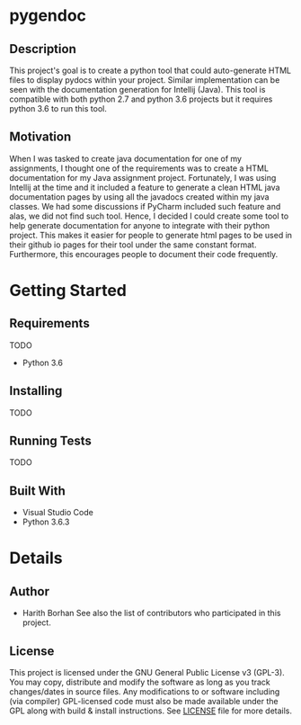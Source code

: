 # pygendoc
## Description
This project's goal is to create a python tool that could auto-generate HTML files to display pydocs within your project. Similar implementation can be seen with the documentation generation for Intellij (Java). This tool is compatible with both python 2.7 and python 3.6 projects but it requires python 3.6 to run this tool.
## Motivation
When I was tasked to create java documentation for one of my assignments, I thought one of the requirements was to create a HTML documentation for my Java assignment project. Fortunately, I was using Intellij at the time and it included a feature to generate a clean HTML java documentation pages by using all the javadocs created within my java classes. We had some discussions if PyCharm included such feature and alas, we did not find such tool. Hence, I decided I could create some tool to help generate documentation for anyone to integrate with their python project. This makes it easier for people to generate html pages to be used in their github io pages for their tool under the same constant format. Furthermore, this encourages people to document their code frequently.
# Getting Started
## Requirements
TODO
+ Python 3.6
## Installing
TODO
## Running Tests
TODO
## Built With
+ Visual Studio Code
+ Python 3.6.3
# Details
## Author
+ Harith Borhan
See also the list of contributors who participated in this project.
## License
This project is licensed under the GNU General Public License v3 (GPL-3). You may copy, distribute and modify the software as long as you track changes/dates in source files. Any modifications to or software including (via compiler) GPL-licensed code must also be made available under the GPL along with build & install instructions. See [LICENSE](LICENSE) file for more details.
